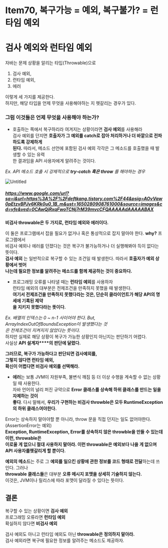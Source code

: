 # Item70, 복구가능 = 예외, 복구불가? = 런타임 예외

# 검사 예외와 런타임 예외

자바는 문제 상황을 알리는 타입(Throwable)으로 

1. 검사 예외, 
2. 런타임 예외, 
3. 에러 

이렇게 세 가지를 제공한다.  
하지만, 해당 타입을 언제 무엇을 사용해야하는 지 헷갈리는 경우가 있다.  

### **그럼 이것들은 언제 무엇을 사용해야 하는가?**

- 호출하는 쪽에서 복구하리라 여겨지는 상황이라면 **검사 예외**를 사용해라  
검사 예외를 던지면 **호출자가 그 예외를 catch로 잡아 처리하거나 더 바깥으로 전파하도록 강제하게**   
**된다.** 따라서, 메소드 선언에 포함된 검사 예외 각각은 그 메소드를 호출했을 때 발생할 수 있는 유력  
한 결과임을 API 사용자에게 알려주는 것이다.   

*Ex. API 메소드 호출 시 강제적으로 **try-catch 혹은 throw** 를 해야하는 경우*

![Untitled](https://user-images.githubusercontent.com/72185011/163791980-d28c2331-933b-4155-bc01-dad3774f77c4.png)
##### https://www.google.com/url?sa=i&url=https%3A%2F%2Fdeftkang.tistory.com%2F44&psig=AOvVaw0pEtzvBPJv6KRk0u0_1B_m&ust=1650280908761000&source=images&cd=vfe&ved=0CAwQjRxqFwoTCNj7rM39mvcCFQAAAAAdAAAAABAX  

**비검사 throwable은 두 가지로, 런타임 예외와 에러이다.**

이 둘은 프로그램에서 잡을 필요가 없거나 혹은 통상적으로 잡지 말아야 한다. **why?** 프로그램에서   
비검사 예외나 에러를 던졌다는 것은 복구가 불가능하거나 더 실행해봐야 득이 없다는 뜻이다.   
**검사 예외** 는 일반적으로 복구할 수 있는 조건일 때 발생한다. 따라서 **호출자가 예외 상황에서 벗어**  
**나는데 필요한 정보를 알려주는 메소드를 함께 제공하는 것이 중요하다.**  

- 프로그래밍 오류를 나타낼 때는 **런타임 예외**를 사용하자  
런타임 예외의 대부분은 전제조건을 만족하지 못했을 때 발생한다.   
**여기서 전제조건을 만족하지 못했다라는 것은, 단순히 클라이언트가 해당 API의 명세에 기록된 제약**  
**을 지키지 못했다라는 뜻이다.**  

 

*Ex. 배열의 인덱스는 0 ~ n-1 사이어야 한다. But, ArrayIndexOutOfBoundsException이 발생했다는 것*  
*은 전제조건이 지켜지지 않았다는 뜻이다.*    
하지만 실제로 해당 상황이 복구가 가능한 상황인지 아닌지는 판단하기 어렵다.   
사실상 **API 설계자****의 판단에 달렸다.**   

**그러므로, 복구가 가능하다고 판단되면 검사예외를,**   
**그렇지 않다면 런타임 예외,**    
**확신이 어렵다면 비검사 예외를 선택해라.**  

- **에러**는 보통 JVM이 자원부족, 불변식 깨짐 등 더 이상 수행을 계속할 수 없는 상황일 때 사용한다.  
자바 언어의 널리 퍼진 규약으로 **Error 클래스를 상속해 하위 클래스를 만드는 일을 자제하는 것이**   
**좋다**. 다시 말해서, **우리가 구현하는 비검사 throwble은 모두 RuntimeException의 하위 클래스여야한다.**  

Error는 상속하지 말아야할 뿐 아니라,
throw 문을 직접 던지는 일도 없어야한다.(AssertionError는 예외)  
**Exception, RuntimeException, Error를 상속하지 않은 throwble을 만들 수 있는데 이런, throwable은**      
**이로울 게 없으니 절대 사용하지 말아라. 이런 throwable은 예외보다 나을 게 없으며 API 사용자를헷갈리게 할 뿐이다.**  

**예외의 메소드**는 주로 그 **예외를 일으킨 상황에 관한 정보를 코드 형태로 전달**하는데 쓰인다. 그러나   
**throwable 클래스들**은 대부분 **오류 메시지 포맷을 상세히 기술하지 않는다.**   
이것은, JVM이나 릴리스에 따라 포맷이 달라질 수 있다는 뜻이다.  

## 결론

복구할 수 있는 상황이면 **검사 예외**  
프로그래밍 오류라면 **런타임 예외**  
확실하지 않다면 **비검사 예외**  
  
검사 예외도 아니고 런타임 예외도 아닌 **throwable은 정의하지 말아라.**  
검사 예외라면 복구에 필요한 정보를 알려주는 메소드도 제공하자.   
